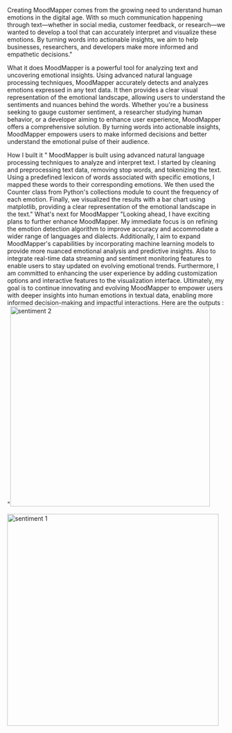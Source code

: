 Creating MoodMapper comes from the growing need to understand human emotions in the digital age. With so much communication happening through text—whether in social media, customer feedback, or research—we wanted to develop a tool that can accurately interpret and visualize these emotions. By turning words into actionable insights, we aim to help businesses, researchers, and developers make more informed and empathetic decisions."

What it does
MoodMapper is a powerful tool for analyzing text and uncovering emotional insights. Using advanced natural language processing techniques, MoodMapper accurately detects and analyzes emotions expressed in any text data. It then provides a clear visual representation of the emotional landscape, allowing users to understand the sentiments and nuances behind the words. Whether you're a business seeking to gauge customer sentiment, a researcher studying human behavior, or a developer aiming to enhance user experience, MoodMapper offers a comprehensive solution. By turning words into actionable insights, MoodMapper empowers users to make informed decisions and better understand the emotional pulse of their audience.

How I built it
" MoodMapper is built using advanced natural language processing techniques to analyze and interpret text. I started by cleaning and preprocessing text data, removing stop words, and tokenizing the text. Using a predefined lexicon of words associated with specific emotions, I mapped these words to their corresponding emotions. We then used the Counter class from Python's collections module to count the frequency of each emotion. Finally, we visualized the results with a bar chart using matplotlib, providing a clear representation of the emotional landscape in the text."
What's next for MoodMapper
"Looking ahead, I have exciting plans to further enhance MoodMapper. My immediate focus is on refining the emotion detection algorithm to improve accuracy and accommodate a wider range of languages and dialects. Additionally, I aim to expand MoodMapper's capabilities by incorporating machine learning models to provide more nuanced emotional analysis and predictive insights. Also to integrate real-time data streaming and sentiment monitoring features to enable users to stay updated on evolving emotional trends. Furthermore, I am committed to enhancing the user experience by adding customization options and interactive features to the visualization interface. Ultimately, my goal is to continue innovating and evolving MoodMapper to empower users with deeper insights into human emotions in textual data, enabling more informed decision-making and impactful interactions.
Here are the outputs : 
"<img width="461" alt="sentiment 2" src="https://github.com/shrutiparmar2003/Sentiment-Analysis/assets/145827392/4483406a-f976-4a35-b160-348ff8c9e58e">

<img width="488" alt="sentiment 1" src="https://github.com/shrutiparmar2003/Sentiment-Analysis/assets/145827392/fa635b5a-d7a0-4d9a-bb9e-ead68956430e">

